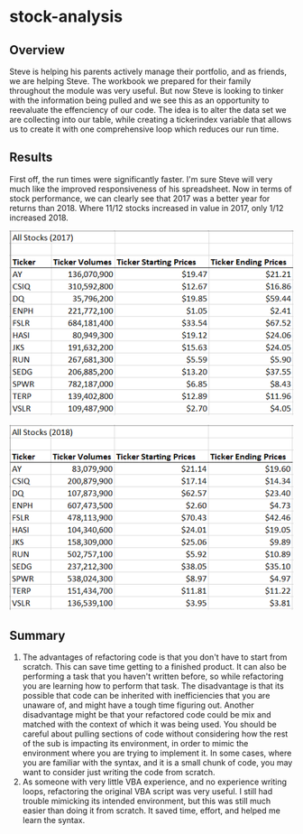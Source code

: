 # stock-analysis
## Overview
  Steve is helping his parents actively manage their portfolio, and as friends, we are helping Steve. The workbook we prepared for their family throughout the module was very useful. But now Steve is looking to tinker with the information being pulled and we see this as an opportunity to reevaluate the effenciency of our code. The idea is to alter the data set we are collecting into our table, while creating a tickerindex variable that allows us to create it with one comprehensive loop which reduces our run time.
  
## Results
  First off, the run times were significantly faster. I'm sure Steve will very much like the improved responsiveness of his spreadsheet.  Now in terms of stock performance, we can clearly see that 2017 was a better year for returns than 2018. Where 11/12 stocks increased in value in 2017, only 1/12 increased 2018.   
  
  ![2017](https://github.com/roborowanb/stock-analysis/blob/6c56400f6208b668bc900e251bddc671055417b2/2017.png)
  
  ![2018](https://github.com/roborowanb/stock-analysis/blob/941e513f960ed04f5da22b6ae45ba8a5db1b863d/2018.png)
  
## Summary
1. The advantages of refactoring code is that you don't have to start from scratch. This can save time getting to a finished product. It can also be performing a task that you haven't written before, so while refactoring you are learning how to perform that task. The disadvantage is that its possible that code can be inherited with inefficiencies that you are unaware of, and might have a tough time figuring out. Another disadvantage might be that your refactored code could be mix and matched with the context of which it was being used. You should be careful about pulling sections of code without considering how the rest of the sub is impacting its environment, in order to mimic the environment where you are trying to implement it. In some cases, where you are familiar with the syntax, and it is a small chunk of code, you may want to consider just writing the code from scratch. 
2. As someone with very little VBA experience, and no experience writing loops, refactoring the original VBA script was very useful. I still had trouble mimicking its intended environment, but this was still much easier than doing it from scratch. It saved time, effort, and helped me learn the syntax. 
